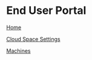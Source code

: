 # End User Portal

[Home](Home/Home.md)

[Cloud Space Settings](CloudSpaceSettings/CloudSpaceSettings.md)

[Machines](Machines/Machines.md)
